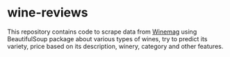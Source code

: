 # wine-reviews

This repository contains code to scrape data from [Winemag](http://www.winemag.com/?s=&drink_type=wine) using BeautifulSoup package about various types of wines, try to predict its variety, price based on its description, winery, category and other features. 

